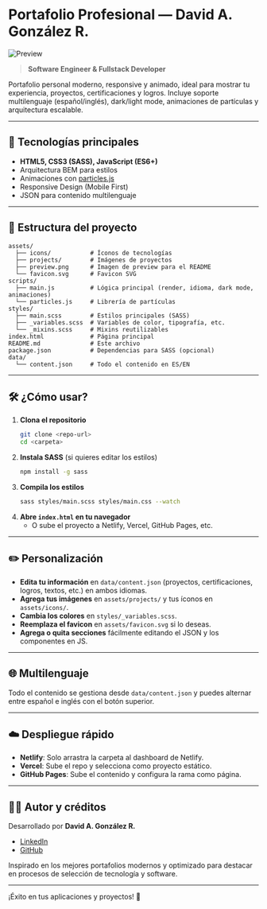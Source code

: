# Portafolio Profesional — David A. González R.

![Preview](https://dagr.work)

> **Software Engineer & Fullstack Developer**

Portafolio personal moderno, responsive y animado, ideal para mostrar tu experiencia, proyectos, certificaciones y logros. Incluye soporte multilenguaje (español/inglés), dark/light mode, animaciones de partículas y arquitectura escalable.

---

## 🚀 Tecnologías principales

- **HTML5, CSS3 (SASS), JavaScript (ES6+)**
- Arquitectura BEM para estilos
- Animaciones con [particles.js](https://vincentgarreau.com/particles.js/)
- Responsive Design (Mobile First)
- JSON para contenido multilenguaje

---

## 📁 Estructura del proyecto

```
assets/
  ├── icons/           # Íconos de tecnologías
  ├── projects/        # Imágenes de proyectos
  ├── preview.png      # Imagen de preview para el README
  └── favicon.svg      # Favicon SVG
scripts/
  ├── main.js          # Lógica principal (render, idioma, dark mode, animaciones)
  └── particles.js     # Librería de partículas
styles/
  ├── main.scss        # Estilos principales (SASS)
  ├── _variables.scss  # Variables de color, tipografía, etc.
  └── _mixins.scss     # Mixins reutilizables
index.html             # Página principal
README.md              # Este archivo
package.json           # Dependencias para SASS (opcional)
data/
  └── content.json     # Todo el contenido en ES/EN
```

---

## 🛠️ ¿Cómo usar?

1. **Clona el repositorio**
   ```bash
   git clone <repo-url>
   cd <carpeta>
   ```
2. **Instala SASS** (si quieres editar los estilos)
   ```bash
   npm install -g sass
   ```
3. **Compila los estilos**
   ```bash
   sass styles/main.scss styles/main.css --watch
   ```
4. **Abre `index.html` en tu navegador**
   - O sube el proyecto a Netlify, Vercel, GitHub Pages, etc.

---

## ✏️ Personalización

- **Edita tu información** en `data/content.json` (proyectos, certificaciones, logros, textos, etc.) en ambos idiomas.
- **Agrega tus imágenes** en `assets/projects/` y tus íconos en `assets/icons/`.
- **Cambia los colores** en `styles/_variables.scss`.
- **Reemplaza el favicon** en `assets/favicon.svg` si lo deseas.
- **Agrega o quita secciones** fácilmente editando el JSON y los componentes en JS.

---

## 🌐 Multilenguaje

Todo el contenido se gestiona desde `data/content.json` y puedes alternar entre español e inglés con el botón superior.

---

## ☁️ Despliegue rápido

- **Netlify**: Solo arrastra la carpeta al dashboard de Netlify.
- **Vercel**: Sube el repo y selecciona como proyecto estático.
- **GitHub Pages**: Sube el contenido y configura la rama como página.

---

## 👨‍💻 Autor y créditos

Desarrollado por **David A. González R.**

- [LinkedIn](https://www.linkedin.com/in/davidagr/)
- [GitHub](https://github.com/davidagr)

Inspirado en los mejores portafolios modernos y optimizado para destacar en procesos de selección de tecnología y software.

---

¡Éxito en tus aplicaciones y proyectos! 🚀 